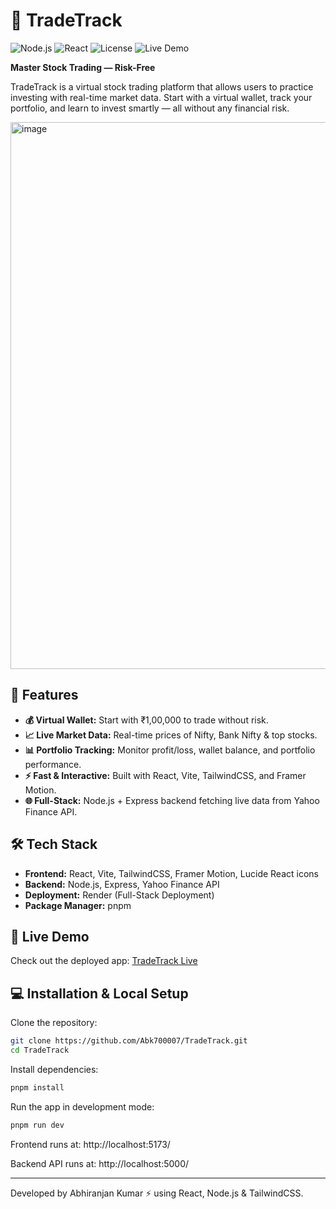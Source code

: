 # 🚀 TradeTrack

![Node.js](https://img.shields.io/badge/Node.js-22.16.0-green)
![React](https://img.shields.io/badge/React-19.1.1-blue)
![License](https://img.shields.io/badge/License-MIT-yellow)
![Live Demo](https://img.shields.io/badge/Live%20Demo-View-blue)

**Master Stock Trading — Risk-Free**

TradeTrack is a virtual stock trading platform that allows users to practice investing with real-time market data. Start with a virtual wallet, track your portfolio, and learn to invest smartly — all without any financial risk.

<img width="1657" height="875" alt="image" src="https://github.com/user-attachments/assets/02916531-73f9-47c1-992b-c1204abd1ffd" />



## 🌟 Features

- **💰 Virtual Wallet:** Start with ₹1,00,000 to trade without risk.  
- **📈 Live Market Data:** Real-time prices of Nifty, Bank Nifty & top stocks.  
- **📊 Portfolio Tracking:** Monitor profit/loss, wallet balance, and portfolio performance.  
- **⚡ Fast & Interactive:** Built with React, Vite, TailwindCSS, and Framer Motion.  
- **🌐 Full-Stack:** Node.js + Express backend fetching live data from Yahoo Finance API.



## 🛠 Tech Stack

- **Frontend:** React, Vite, TailwindCSS, Framer Motion, Lucide React icons  
- **Backend:** Node.js, Express, Yahoo Finance API  
- **Deployment:** Render (Full-Stack Deployment)  
- **Package Manager:** pnpm



## 🚀 Live Demo

Check out the deployed app: [TradeTrack Live](https://tradetrack-h9ny.onrender.com) <!-- Replace with actual link -->



## 💻 Installation & Local Setup

Clone the repository:

```bash
git clone https://github.com/Abk700007/TradeTrack.git
cd TradeTrack 
```

Install dependencies:
```bash
pnpm install
```

Run the app in development mode:
```bash
pnpm run dev
```

Frontend runs at: http://localhost:5173/

Backend API runs at: http://localhost:5000/

---

Developed by Abhiranjan Kumar ⚡ using React, Node.js & TailwindCSS.

